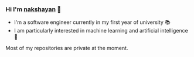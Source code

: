 ### Hi I'm [nakshayan](https://nakshayan.github.io/) 👋

- I'm a software engineer currently in my first year of university 📚
- I am particularly interested in machine learning and artificial intelligence 🤖

Most of my repositories are private at the moment.
<!--
**nakshayan/nakshayan** is a ✨ _special_ ✨ repository because its `README.md` (this file) appears on your GitHub profile.

Here are some ideas to get you started:

- 🔭 I’m currently working on ...
- 🌱 I’m currently learning ...
- 👯 I’m looking to collaborate on ...
- 🤔 I’m looking for help with ...
- 💬 Ask me about ...
- 📫 How to reach me: ...
- 😄 Pronouns: ...
- ⚡ Fun fact: ...
-->
